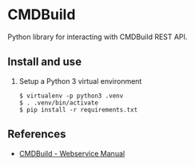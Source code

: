 # CMDBuild

Python library for interacting with CMDBuild REST API.

## Install and use

1.  Setup a Python 3 virtual environment

        $ virtualenv -p python3 .venv
        $ . .venv/bin/activate
        $ pip install -r requirements.txt

## References

* [CMDBuild - Webservice Manual](https://www.cmdbuild.org/file/manuali/webservice-manual-in-english)
